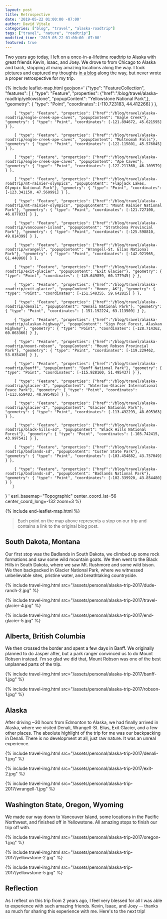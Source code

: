 ```yaml
---
layout: post
title: Retrospective
date: '2019-05-22 01:00:00 -07:00'
author: David Vitale
categories: ["blog", "travel", "alaska-roadtrip"]
tags: ["travel", "nature", "roadtrip"] 
modified_time: '2019-05-22 01:00:00 -07:00'
featured: true
---
```


Two years ago today, I left on a once-in-a-lifetime roadtrip to Alaska with great friends Kevin, Isaac, and Joey. We drove to from Chicago to Alaska and back, stopping at many amazing locations along the way. I took pictures and captured my thoughts [in a blog](/blog/travel/alaska-roadtrip/) along the way, but never wrote a proper retrospective for my trip.

{% include leaflet-map.html 
    geojson='
{"type": "FeatureCollection",
      "features": [
        { "type": "Feature", "properties": {"href":"/blog/travel/alaska-roadtrip/yellowstone", "popupContent": "Yellowstone National Park",}, "geometry": { "type": "Point", "coordinates": [-110.723183, 44.412266] } },

        { "type": "Feature", "properties": {"href":"/blog/travel/alaska-roadtrip/eagle-creek-ape-caves", "popupContent": "Eagle Creek"}, "geometry": { "type": "Point", "coordinates": [-121.894672, 45.621595] } },

        { "type": "Feature", "properties": {"href":"/blog/travel/alaska-roadtrip/eagle-creek-ape-caves", "popupContent": "Multnomah Falls"}, "geometry": { "type": "Point", "coordinates": [-122.115801, 45.576045] } },

        { "type": "Feature", "properties": {"href":"/blog/travel/alaska-roadtrip/eagle-creek-ape-caves", "popupContent": "Ape Caves"}, "geometry": { "type": "Point", "coordinates": [-122.211360, 46.109579] } },

        { "type": "Feature", "properties": {"href":"/blog/travel/alaska-roadtrip/mt-rainier-olympics", "popupContent": "Flapjack Lakes, Olympic National Park"}, "geometry": { "type": "Point", "coordinates": [-123.341150, 47.560991] } },

        { "type": "Feature", "properties": {"href":"/blog/travel/alaska-roadtrip/mt-rainier-olympics", "popupContent": "Mount Rainier National Park"}, "geometry": { "type": "Point", "coordinates": [-121.727100, 46.877833] } },

        { "type": "Feature", "properties": {"href":"/blog/travel/alaska-roadtrip/vancouver-island", "popupContent": "Strathcona Provincial Park"}, "geometry": { "type": "Point", "coordinates": [-125.598810, 49.814399] } },

        { "type": "Feature", "properties": {"href":"/blog/travel/alaska-roadtrip/wrangell", "popupContent": "Wrangell-St. Elias National Park"}, "geometry": { "type": "Point", "coordinates": [-142.921965, 61.448960] } },

        { "type": "Feature", "properties": {"href":"/blog/travel/alaska-roadtrip/exit-glacier", "popupContent": "Exit Glacier"}, "geometry": { "type": "Point", "coordinates": [-149.649859, 60.177945] } },

        { "type": "Feature", "properties": {"href":"/blog/travel/alaska-roadtrip/exit-glacier", "popupContent": "Homer, AK"}, "geometry": { "type": "Point", "coordinates": [-151.548355, 59.642815] } },

        { "type": "Feature", "properties": {"href":"/blog/travel/alaska-roadtrip/denali", "popupContent": "Denali National Park"}, "geometry": { "type": "Point", "coordinates": [-151.192224, 63.113509] } },

        { "type": "Feature", "properties": {"href":"/blog/travel/alaska-roadtrip/alaskan-highway/", "popupContent": "Sign Post Forest, Alaskan Highway"}, "geometry": { "type": "Point", "coordinates": [-128.714362, 60.063366] } },

        { "type": "Feature", "properties": {"href":"/blog/travel/alaska-roadtrip/mount-robson", "popupContent": "Mount Robson Provincial Park"}, "geometry": { "type": "Point", "coordinates": [-119.229462, 53.035430] } },

        { "type": "Feature", "properties": {"href":"/blog/travel/alaska-roadtrip/banff", "popupContent": "Banff National Park"}, "geometry": { "type": "Point", "coordinates": [-115.928160, 51.495437] } },

        { "type": "Feature", "properties": {"href":"/blog/travel/alaska-roadtrip/glacier-3", "popupContent": "Waterton-Glacier International Peace Park"}, "geometry": { "type": "Point", "coordinates": [-113.659403, 48.995485] } },

        { "type": "Feature", "properties": {"href":"/blog/travel/alaska-roadtrip/glacier-2", "popupContent": "Glacier National Park"}, "geometry": { "type": "Point", "coordinates": [-113.492293, 48.695363] } },

        { "type": "Feature", "properties": {"href":"/blog/travel/alaska-roadtrip/black-hills-sd", "popupContent": "Black Hills National Forest"}, "geometry": { "type": "Point", "coordinates": [-103.742415, 43.997541] } },

        { "type": "Feature", "properties": {"href":"/blog/travel/alaska-roadtrip/badlands-sd", "popupContent": "Custer State Park"}, "geometry": { "type": "Point", "coordinates": [-103.454882, 43.757049] } },

        { "type": "Feature", "properties": {"href":"/blog/travel/alaska-roadtrip/badlands-sd", "popupContent": "Badlands National Park"}, "geometry": { "type": "Point", "coordinates": [-102.339920, 43.854480] } }
       ]
}
'
    esri_basemap="Topographic"
    center_coord_lat=56
    center_coord_long=-132
    zoom=3
%}

{% include end-leaflet-map.html %}

>Each point on the map above represents a stop on our trip and contains a link to the original blog post. 

## South Dakota, Montana

Our first stop was the Badlands in South Dakota, we climbed up some rock formations and saw some wild mountain goats. We then went to the Black Hills in South Dakota, where we saw Mt. Rushmore and some wild bison. We then backpacked in Glacier National Park, where we witnessed unbelievable sites, pristine water, and breathtaking countryside.

{% include travel-img.html src="/assets/personal/alaska-trip-2017/dude-ranch-2.jpg" %}

{% include travel-img.html src="/assets/personal/alaska-trip-2017/travel-glacier-4.jpg" %}

{% include travel-img.html src="/assets/personal/alaska-trip-2017/end-glacier-5.jpg" %}

## Alberta, British Columbia

We then crossed the border and spent a few days in Banff. We originally planned to do Jasper after, but a park ranger convinced us to do Mount Robson instead. I'm so glad we did that, Mount Robson was one of the best unplanned parts of the trip.

{% include travel-img.html src="/assets/personal/alaska-trip-2017/banff-1.jpg" %}

{% include travel-img.html src="/assets/personal/alaska-trip-2017/robson-1.jpg" %}

## Alaska

After driving ~30 hours from Edmonton to Alaska, we had finally arrived in Alaska, where we visited Denali, Wrangell-St. Elias, Exit Glacier, and a few other places. The absolute highlight of the trip for me was our backpacking in Denali. There is no development at all, just raw nature. It was an unreal experience.

{% include travel-img.html src="/assets/personal/alaska-trip-2017/denali-1.jpg" %}

{% include travel-img.html src="/assets/personal/alaska-trip-2017/exit-2.jpg" %}

{% include travel-img.html src="/assets/personal/alaska-trip-2017/wrangell-1.jpg" %}

## Washington State, Oregon, Wyoming

We made our way down to Vancouver Island, some locations in the Pacific Northwest, and finished off in Yellowstone. All amazing stops to finish our trip off with.

{% include travel-img.html src="/assets/personal/alaska-trip-2017/oregon-1.jpg" %}

{% include travel-img.html src="/assets/personal/alaska-trip-2017/yellowstone-2.jpg" %}

{% include travel-img.html src="/assets/personal/alaska-trip-2017/yellowstone-5.jpg" %}

## Reflection

As I reflect on this trip from 2 years ago, I feel very blessed for all I was able to experience with such amazing friends. Kevin, Isaac, and Joey -- thanks so much for sharing this experience with me. Here's to the next trip!
